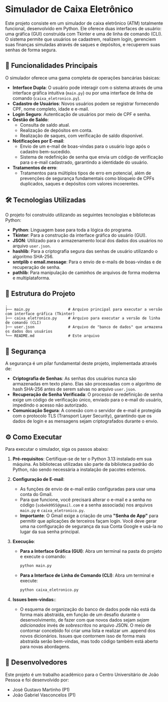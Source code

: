 # Simulador de Caixa Eletrônico

Este projeto consiste em um simulador de caixa eletrônico (ATM) totalmente funcional, desenvolvido em Python. Ele oferece duas interfaces de usuário: uma gráfica (GUI) construída com Tkinter e uma de linha de comando (CLI). O sistema permite que usuários se cadastrem, realizem login, gerenciem suas finanças simuladas através de saques e depósitos, e recuperem suas senhas de forma segura.

## 🚀 Funcionalidades Principais

O simulador oferece uma gama completa de operações bancárias básicas:

-   **Interface Dupla**: O usuário pode interagir com o sistema através de uma interface gráfica intuitiva (`main.py`) ou por uma interface de linha de comando (`caixa_eletronico.py`).
-   **Cadastro de Usuários**: Novos usuários podem se registrar fornecendo CPF, nome completo, idade e e-mail.
-   **Login Seguro**: Autenticação de usuários por meio de CPF e senha.
-   **Gestão de Saldo**:
    -   Consulta de saldo atual.
    -   Realização de depósitos em conta.
    -   Realização de saques, com verificação de saldo disponível.
-   **Notificações por E-mail**:
    -   Envio de um e-mail de boas-vindas para o usuário logo após o cadastro bem-sucedido.
    -   Sistema de redefinição de senha que envia um código de verificação para o e-mail cadastrado, garantindo a identidade do usuário.
-   **Tratamentos de erro**:
    -   Tratamentos para múltiplos tipos de erro em potencial, além de prevenções de segurança fundamentais como bloqueio de CPFs duplicados, saques e depósitos com valores   incoerentes.
        

## 🛠️ Tecnologias Utilizadas

O projeto foi construído utilizando as seguintes tecnologias e bibliotecas Python:

-   **Python**: Linguagem base para toda a lógica do programa.
-   **Tkinter**: Para a construção da interface gráfica do usuário (GUI).
-   **JSON**: Utilizado para o armazenamento local dos dados dos usuários no arquivo `user.json`.
-   **hashlib**: Para a criptografia segura das senhas de usuário utilizando o algoritmo SHA-256.
-   **smtplib** e **email.message**: Para o envio de e-mails de boas-vindas e de recuperação de senha.
-   **pathlib**: Para manipulação de caminhos de arquivos de forma moderna e multiplataforma.

## 📂 Estrutura do Projeto

```
.
├── main.py                 # Arquivo principal para executar a versão com interface gráfica (Tkinter)
├── caixa_eletronico.py     # Arquivo para executar a versão de linha de comando (CLI)
├── user.json               # Arquivo de "banco de dados" que armazena os dados dos usuários
└── README.md               # Este arquivo
```

## 🔐 Segurança

A segurança é um pilar fundamental deste projeto, implementada através de:

-   **Criptografia de Senhas**: As senhas dos usuários nunca são armazenadas em texto plano. Elas são processadas com o algoritmo de hash SHA-256 antes de serem salvas no arquivo `user.json`.
-   **Recuperação de Senha Verificada**: O processo de redefinição de senha exige um código de verificação único, enviado para o e-mail do usuário, impedindo o acesso não autorizado.
-   **Comunicação Segura**: A conexão com o servidor de e-mail é protegida com o protocolo TLS (Transport Layer Security), garantindo que os dados de login e as mensagens sejam criptografados durante o envio.

## ⚙️ Como Executar

Para executar o simulador, siga os passos abaixo:

1.  **Pré-requisitos**: Certifique-se de ter o Python 3.13 instalado em sua máquina. As bibliotecas utilizadas são parte da biblioteca padrão do Python, não sendo necessária a instalação de pacotes externos.

2.  **Configuração de E-mail**:
    -   As funções de envio de e-mail estão configuradas para usar uma conta do Gmail.
    -   Para que funcione, você precisará alterar o e-mail e a senha no código (`sobek0955@gmail.com` e a senha associada) nos arquivos `main.py` e `caixa_eletronico.py`.
    -   **Importante**: O Gmail exige a criação de uma **"Senha de App"** para permitir que aplicações de terceiros façam login. Você deve gerar uma na configuração de segurança da sua Conta Google e usá-la no lugar da sua senha principal.

3.  **Execução**:
    -   **Para a Interface Gráfica (GUI)**: Abra um terminal na pasta do projeto e execute o comando:
        ```bash
        python main.py
        ```
    -   **Para a Interface de Linha de Comando (CLI)**: Abra um terminal e execute:
        ```bash
        python caixa_eletronico.py

 4.  **Issues bem-vindas:**:       
     - O esquema de organização do banco de dados pode não está da forma mais abstraída, em função de um desafio durante o desenvolvimento, de fazer com que novos dados sejam
       *sejam adicionados* invés de *sobrescritos* no arquivo JSON. O meio de contornar concebido foi criar uma lista e realizar um .append dos novos dicionários. Issues que
       contornem isso de forma mais abstraída serão bem-vindas, mas todo código também está aberto para novas abordagens.

## 👥 Desenvolvedores

Este projeto é um trabalho acadêmico para o Centro Universitário de João Pessoa e foi desenvolvido por:

-   José Gustavo Martinho (P1)
-   João Gabriel Vasconcelos (P1)
